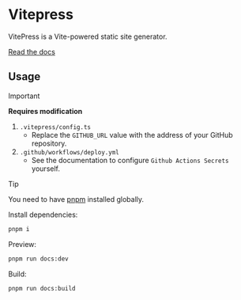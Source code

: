 # Vitepress

VitePress is a Vite-powered static site generator.

[Read the docs](https://vitepress.dev/)

## Usage

> [!IMPORTANT]
>
> **Requires modification**
>
> 1. `.vitepress/config.ts`
>     - Replace the `GITHUB_URL` value with the address of your GitHub repository.
> 2. `.github/workflows/deploy.yml`
>     - See the documentation to configure `Github Actions Secrets` yourself.

> [!TIP]
>
> You need to have [pnpm](https://pnpm.io/) installed globally.

Install dependencies:

```bash
pnpm i
```

Preview:

```bash
pnpm run docs:dev
```

Build:

```bash
pnpm run docs:build
```
